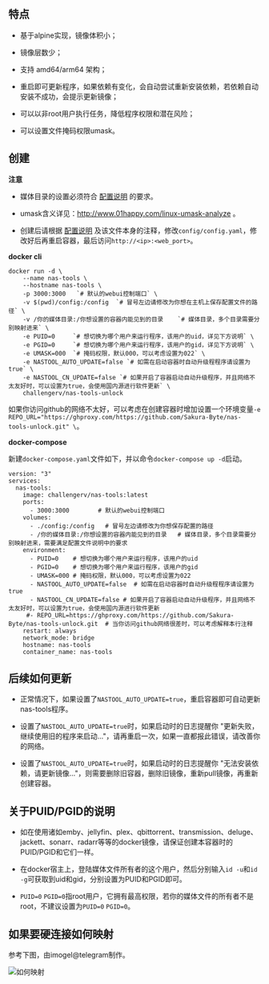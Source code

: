 ## 特点

- 基于alpine实现，镜像体积小；

- 镜像层数少；

- 支持 amd64/arm64 架构；

- 重启即可更新程序，如果依赖有变化，会自动尝试重新安装依赖，若依赖自动安装不成功，会提示更新镜像；

- 可以以非root用户执行任务，降低程序权限和潜在风险；

- 可以设置文件掩码权限umask。

## 创建

**注意**

- 媒体目录的设置必须符合 [配置说明](https://github.com/NAStool/nas-tools#%E9%85%8D%E7%BD%AE) 的要求。

- umask含义详见：http://www.01happy.com/linux-umask-analyze 。

- 创建后请根据 [配置说明](https://github.com/NAStool/nas-tools#%E9%85%8D%E7%BD%AE) 及该文件本身的注释，修改`config/config.yaml`，修改好后再重启容器，最后访问`http://<ip>:<web_port>`。

**docker cli**

```
docker run -d \
    --name nas-tools \
    --hostname nas-tools \
    -p 3000:3000   `# 默认的webui控制端口` \
    -v $(pwd)/config:/config  `# 冒号左边请修改为你想在主机上保存配置文件的路径` \
    -v /你的媒体目录:/你想设置的容器内能见到的目录    `# 媒体目录，多个目录需要分别映射进来` \
    -e PUID=0     `# 想切换为哪个用户来运行程序，该用户的uid，详见下方说明` \
    -e PGID=0     `# 想切换为哪个用户来运行程序，该用户的gid，详见下方说明` \
    -e UMASK=000  `# 掩码权限，默认000，可以考虑设置为022` \
    -e NASTOOL_AUTO_UPDATE=false `# 如需在启动容器时自动升级程程序请设置为true` \
    -e NASTOOL_CN_UPDATE=false `# 如果开启了容器启动自动升级程序，并且网络不太友好时，可以设置为true，会使用国内源进行软件更新` \
    challengerv/nas-tools-unlock
```

如果你访问github的网络不太好，可以考虑在创建容器时增加设置一个环境变量`-e REPO_URL="https://ghproxy.com/https://github.com/Sakura-Byte/nas-tools-unlock.git" \`。

**docker-compose**

新建`docker-compose.yaml`文件如下，并以命令`docker-compose up -d`启动。

```
version: "3"
services:
  nas-tools:
    image: challengerv/nas-tools:latest
    ports:
      - 3000:3000        # 默认的webui控制端口
    volumes:
      - ./config:/config   # 冒号左边请修改为你想保存配置的路径
      - /你的媒体目录:/你想设置的容器内能见到的目录   # 媒体目录，多个目录需要分别映射进来，需要满足配置文件说明中的要求
    environment: 
      - PUID=0    # 想切换为哪个用户来运行程序，该用户的uid
      - PGID=0    # 想切换为哪个用户来运行程序，该用户的gid
      - UMASK=000 # 掩码权限，默认000，可以考虑设置为022
      - NASTOOL_AUTO_UPDATE=false  # 如需在启动容器时自动升级程程序请设置为true
      - NASTOOL_CN_UPDATE=false # 如果开启了容器启动自动升级程序，并且网络不太友好时，可以设置为true，会使用国内源进行软件更新
     #- REPO_URL=https://ghproxy.com/https://github.com/Sakura-Byte/nas-tools-unlock.git  # 当你访问github网络很差时，可以考虑解释本行注释
    restart: always
    network_mode: bridge
    hostname: nas-tools
    container_name: nas-tools
```

## 后续如何更新

- 正常情况下，如果设置了`NASTOOL_AUTO_UPDATE=true`，重启容器即可自动更新nas-tools程序。

- 设置了`NASTOOL_AUTO_UPDATE=true`时，如果启动时的日志提醒你 "更新失败，继续使用旧的程序来启动..."，请再重启一次，如果一直都报此错误，请改善你的网络。

- 设置了`NASTOOL_AUTO_UPDATE=true`时，如果启动时的日志提醒你 "无法安装依赖，请更新镜像..."，则需要删除旧容器，删除旧镜像，重新pull镜像，再重新创建容器。

## 关于PUID/PGID的说明

- 如在使用诸如emby、jellyfin、plex、qbittorrent、transmission、deluge、jackett、sonarr、radarr等等的docker镜像，请保证创建本容器时的PUID/PGID和它们一样。

- 在docker宿主上，登陆媒体文件所有者的这个用户，然后分别输入`id -u`和`id -g`可获取到uid和gid，分别设置为PUID和PGID即可。

- `PUID=0` `PGID=0`指root用户，它拥有最高权限，若你的媒体文件的所有者不是root，不建议设置为`PUID=0` `PGID=0`。

## 如果要硬连接如何映射

参考下图，由imogel@telegram制作。

![如何映射](volume.png)
